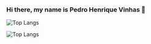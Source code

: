 ### Hi there, my name is Pedro Henrique Vinhas 👋

<!--
**Pedrovinhas/pedrovinhas** is a ✨ _special_ ✨ repository because its `README.md` (this file) appears on your GitHub profile.

Here are some ideas to get you started:

- 🔭 I’m currently working on ...
- 🌱 I’m currently learning ...
- 👯 I’m looking to collaborate on ...
- 🤔 I’m looking for help with ...
- 💬 Ask me about ...
- 📫 How to reach me: ...
- 😄 Pronouns: ...
- ⚡ Fun fact: ...
-->

![Top Langs](https://github-readme-stats.vercel.app/api/top-langs/?username=CharalambosIoannou&theme=draculla)


![Top Langs](https://github-readme-stats.vercel.app/api/top-langs/?username=pedrovinhas&theme=draculla)
